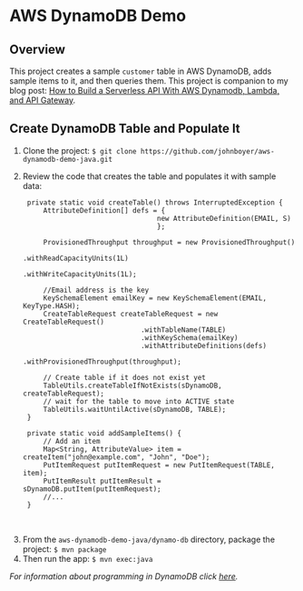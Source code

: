# AWS DynamoDB Demo

## Overview
This project creates a sample `customer` table in AWS DynamoDB, adds sample items to it, and then queries them. This project is companion to my blog post: [How to Build a Serverless API With AWS Dynamodb, Lambda, and API Gateway](https://jeboyer.wordpress.com/2017/07/13/how-to-build-a-serverless-api-with-aws-dynamodb-lambda-and-api-gateway/).

## Create DynamoDB Table and Populate It
1. Clone the project: `$ git clone https://github.com/johnboyer/aws-dynamodb-demo-java.git`
2. Review the code that creates the table and populates it with sample data:

        private static void createTable() throws InterruptedException {
            AttributeDefinition[] defs = {
    		                            new AttributeDefinition(EMAIL, S)
    		                            };
        
            ProvisionedThroughput throughput = new ProvisionedThroughput()
    		                                        .withReadCapacityUnits(1L)
    		                                        .withWriteCapacityUnits(1L);
        
            //Email address is the key
            KeySchemaElement emailKey = new KeySchemaElement(EMAIL, KeyType.HASH);
            CreateTableRequest createTableRequest = new CreateTableRequest()
    		                        .withTableName(TABLE)
                                    .withKeySchema(emailKey)
                                    .withAttributeDefinitions(defs)
                                    .withProvisionedThroughput(throughput);
        
            // Create table if it does not exist yet
            TableUtils.createTableIfNotExists(sDynamoDB, createTableRequest);
            // wait for the table to move into ACTIVE state
            TableUtils.waitUntilActive(sDynamoDB, TABLE);
        }
                
        private static void addSampleItems() {
            // Add an item
            Map<String, AttributeValue> item = createItem("john@example.com", "John", "Doe");
            PutItemRequest putItemRequest = new PutItemRequest(TABLE, item);
            PutItemResult putItemResult = sDynamoDB.putItem(putItemRequest);
            //...
        }
        
        
3. From the `aws-dynamodb-demo-java/dynamo-db` directory, package the project: 
`$ mvn package`
4. Then run the app: 
`$ mvn exec:java`

*For information about programming in DynamoDB click [here](http://docs.aws.amazon.com/amazondynamodb/latest/developerguide/Programming.html).*
